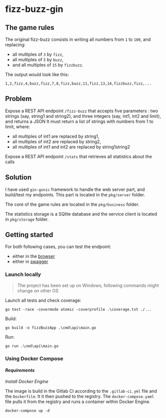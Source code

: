 # fizz-buzz-gin

## The game rules

The original fizz-buzz consists in writing all numbers from `1` to `100`, and replacing:

- all multiples of `3` by `fizz`,
- all multiples of `5` by `buzz`,
- and all multiples of `15` by `fizzbuzz`.

The output would look like this:

```
1,2,fizz,4,buzz,fizz,7,8,fizz,buzz,11,fizz,13,14,fizzbuzz,fizz,...
```

## Problem

Expose a REST API endpoint `/fizz-buzz` that accepts five parameters : two strings (say, string1 and string2), and three integers (say, int1, int2 and limit), and returns a JSON
It must return a list of strings with numbers from 1 to limit, where:

- all multiples of int1 are replaced by string1,
- all multiples of int2 are replaced by string2,
- all multiples of int1 and int2 are replaced by string1string2

Expose a REST API endpoint `/stats` that retrieves all statistics about the calls

## Solution

I have used `gin-gonic` framework to handle the web server part, and build/test my endpoints. This part is located in the `pkg/server` folder.

The core of the game rules are located in the `pkg/business` folder.

The statistics storage is a SQlite database and the service client is located in `pkg/storage` folder.

## Getting started

For both following cases, you can test the endpoint:

- either in the [browser](http://localhost/api/v1/fizz-buzz?string1=Fizz&string2=Buzz&int1=3&int2=5&limit=10)
- either in [swagger](http://localhost/swagger/index.html)

### Launch locally

> The project has been set up on Windows, following commands might change on other OS

Launch all tests and check coverage:

```
go test -race -covermode atomic -coverprofile .\coverage.txt ./...
```

Build:

```
go build -o fizzBuzzApp .\cmd\api\main.go
```

Run:

```
go run .\cmd\api\main.go
```

### Using Docker Compose

#### **_Requirements_**

_Install Docker Engine_

The image is build in the Gitlab CI according to the `.gitlab-ci.yml` file and the `Dockerfile`. It it then pushed to the registry. The `docker-compose.yaml` file pulls it from the registry and runs a container within Docker Engine.

```
docker-compose up -d
```
